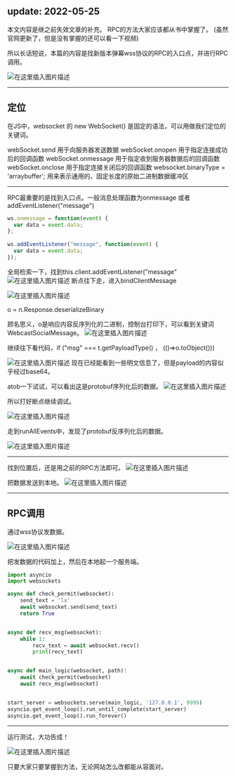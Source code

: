 ## update:  2022-05-25

本文内容是继之前失效文章的补充。 RPC的方法大家应该都从书中掌握了。  (虽然官网更新了，但是没有掌握的还可以看一下视频)


所以长话短说，本篇的内容是找新版本弹幕wss协议的RPC的入口点，并进行RPC调用。

![在这里插入图片描述](https://img-blog.csdnimg.cn/83e6658b6f3c4957ab6705a04c9925d3.png)



---

## 定位

在JS中，websocket 的  new WebSocket()  是固定的语法，可以用做我们定位的关键词。

webSocket.send 用于向服务器发送数据
webSocket.onopen 用于指定连接成功后的回调函数
webSocket.onmessage  用于指定收到服务器数据后的回调函数
webSocket.onclose 用于指定连接关闭后的回调函数
websocket.binaryType = 'arraybuffer';   用来表示通用的、固定长度的原始二进制数据缓冲区


---

RPC最重要的是找到入口点。一般消息处理函数为onmessage 或者 addEventListener("message")

```js
ws.onmessage = function(event) {
  var data = event.data;
};
 
ws.addEventListener("message", function(event) {
  var data = event.data;
});
```

全局检索一下，找到this.client.addEventListener("message"
![在这里插入图片描述](https://img-blog.csdnimg.cn/a3f452a527644875981a38e7a79197e0.png)
断点往下走，进入bindClientMessage

![在这里插入图片描述](https://img-blog.csdnimg.cn/ea1cbd83f5704f84b422f8e3ad07a232.png)

o = n.Response.deserializeBinary   

顾名思义，o是响应内容反序列化的二进制，控制台打印下，可以看到关键词WebcastSocialMessage。
![在这里插入图片描述](https://img-blog.csdnimg.cn/58da43dd97a04e09a3370265841556a0.png)

继续往下看代码，if ("msg" === t.getPayloadType() ， (()=>o.toObject()))

![在这里插入图片描述](https://img-blog.csdnimg.cn/c40cdbcb8d684fb8a378d0e6ef0af1f2.png)
现在已经能看到一些明文信息了，但是payload的内容似乎经过base64。

atob一下试试，可以看出这是protobuf序列化后的数据。
![在这里插入图片描述](https://img-blog.csdnimg.cn/76d33472eee941c18e8e31f6cf758f75.png)

所以打好断点继续调试。

![在这里插入图片描述](https://img-blog.csdnimg.cn/0f7ca8f1d8aa4760ab2a4c8d272156c9.png)

走到runAllEvents中，发现了protobuf反序列化后的数据。

![在这里插入图片描述](https://img-blog.csdnimg.cn/57f3ede5764f45659b8080f4ae806e1c.png)




---

找到位置后，还是用之前的RPC方法即可。
![在这里插入图片描述](https://img-blog.csdnimg.cn/f76f8390c3f44f20b6243b9c48670f52.png)

把数据发送到本地。
![在这里插入图片描述](https://img-blog.csdnimg.cn/42ba93680a6a4b858c44a6c863e83631.png)


---

## RPC调用

通过wss协议发数据。

![在这里插入图片描述](https://img-blog.csdnimg.cn/22b385b8520a4168ae59c29972c45d13.png)

把发数据的代码加上，然后在本地起一个服务端。


```python
import asyncio
import websockets

async def check_permit(websocket):
    send_text = 'lx'
    await websocket.send(send_text)
    return True


async def recv_msg(websocket):
    while 1:
        recv_text = await websocket.recv()
        print(recv_text)


async def main_logic(websocket, path):
    await check_permit(websocket)
    await recv_msg(websocket)


start_server = websockets.serve(main_logic, '127.0.0.1', 9999)
asyncio.get_event_loop().run_until_complete(start_server)
asyncio.get_event_loop().run_forever()
```




---

运行测试，大功告成！

![在这里插入图片描述](https://img-blog.csdnimg.cn/70be2ffec3eb46bd81246109443f207f.png)


只要大家只要掌握到方法，无论网站怎么改都能从容面对。
